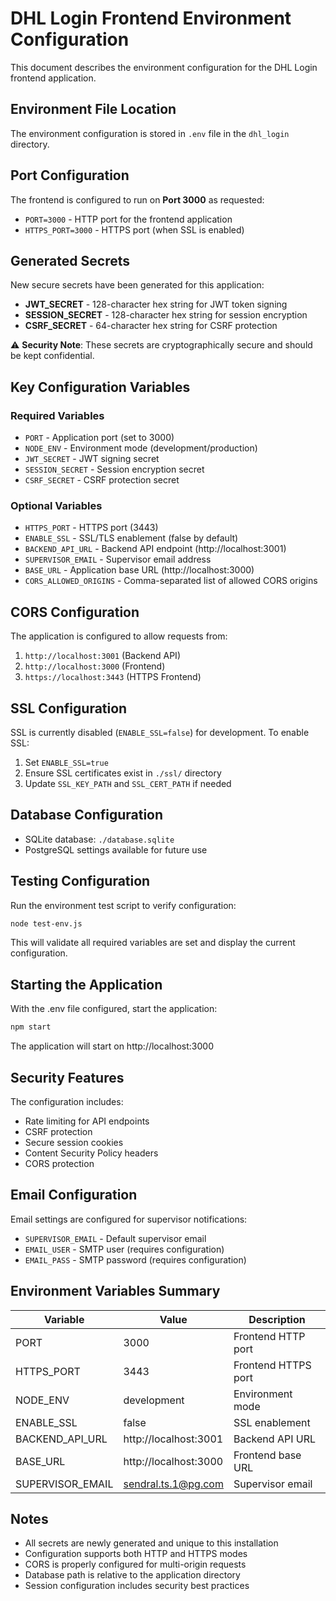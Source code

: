 # DHL Login Frontend Environment Configuration

This document describes the environment configuration for the DHL Login frontend application.

## Environment File Location

The environment configuration is stored in `.env` file in the `dhl_login` directory.

## Port Configuration

The frontend is configured to run on **Port 3000** as requested:

- `PORT=3000` - HTTP port for the frontend application
- `HTTPS_PORT=3000` - HTTPS port (when SSL is enabled)

## Generated Secrets

New secure secrets have been generated for this application:

- **JWT_SECRET** - 128-character hex string for JWT token signing
- **SESSION_SECRET** - 128-character hex string for session encryption
- **CSRF_SECRET** - 64-character hex string for CSRF protection

⚠️ **Security Note**: These secrets are cryptographically secure and should be kept confidential.

## Key Configuration Variables

### Required Variables
- `PORT` - Application port (set to 3000)
- `NODE_ENV` - Environment mode (development/production)
- `JWT_SECRET` - JWT signing secret
- `SESSION_SECRET` - Session encryption secret
- `CSRF_SECRET` - CSRF protection secret

### Optional Variables
- `HTTPS_PORT` - HTTPS port (3443)
- `ENABLE_SSL` - SSL/TLS enablement (false by default)
- `BACKEND_API_URL` - Backend API endpoint (http://localhost:3001)
- `SUPERVISOR_EMAIL` - Supervisor email address
- `BASE_URL` - Application base URL (http://localhost:3000)
- `CORS_ALLOWED_ORIGINS` - Comma-separated list of allowed CORS origins

## CORS Configuration

The application is configured to allow requests from:
1. `http://localhost:3001` (Backend API)
2. `http://localhost:3000` (Frontend)
3. `https://localhost:3443` (HTTPS Frontend)

## SSL Configuration

SSL is currently disabled (`ENABLE_SSL=false`) for development. To enable SSL:

1. Set `ENABLE_SSL=true`
2. Ensure SSL certificates exist in `./ssl/` directory
3. Update `SSL_KEY_PATH` and `SSL_CERT_PATH` if needed

## Database Configuration

- SQLite database: `./database.sqlite`
- PostgreSQL settings available for future use

## Testing Configuration

Run the environment test script to verify configuration:

```bash
node test-env.js
```

This will validate all required variables are set and display the current configuration.

## Starting the Application

With the .env file configured, start the application:

```bash
npm start
```

The application will start on http://localhost:3000

## Security Features

The configuration includes:
- Rate limiting for API endpoints
- CSRF protection
- Secure session cookies
- Content Security Policy headers
- CORS protection

## Email Configuration

Email settings are configured for supervisor notifications:
- `SUPERVISOR_EMAIL` - Default supervisor email
- `EMAIL_USER` - SMTP user (requires configuration)
- `EMAIL_PASS` - SMTP password (requires configuration)

## Environment Variables Summary

| Variable | Value | Description |
|----------|-------|-------------|
| PORT | 3000 | Frontend HTTP port |
| HTTPS_PORT | 3443 | Frontend HTTPS port |
| NODE_ENV | development | Environment mode |
| ENABLE_SSL | false | SSL enablement |
| BACKEND_API_URL | http://localhost:3001 | Backend API URL |
| BASE_URL | http://localhost:3000 | Frontend base URL |
| SUPERVISOR_EMAIL | sendral.ts.1@pg.com | Supervisor email |

## Notes

- All secrets are newly generated and unique to this installation
- Configuration supports both HTTP and HTTPS modes
- CORS is properly configured for multi-origin requests
- Database path is relative to the application directory
- Session configuration includes security best practices
